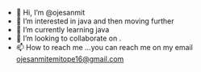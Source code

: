- 👋 Hi, I’m @ojesanmit
- 👀 I’m interested in java and then moving further 
- 🌱 I’m currently learning java
- 💞️ I’m looking to collaborate on .
- 📫 How to reach me ...you can reach me on my email ojesanmitemitope16@gmail.com

<!---
ojesanmit/ojesanmit is a ✨ special ✨ repository because its `README.md` (this file) appears on your GitHub profile.
You can click the Preview link to take a look at your changes.
--->
